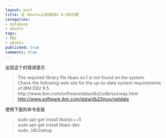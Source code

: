 ```yaml
---
layout: post
title: 在 Ubuntu上安装DB2 9.5的问题
categories:
- database
- ubuntu
tags:
- DB2
- ubuntu
published: true
comments: true
---
```

<p>出现这个的错误提示
<blockquote>The required library file libaio.so.1 is not found on the system.<br />
Check the following web site for the up-to-date system requirements<br />
of IBM DB2 9.5<br />
http://www.ibm.com/software/data/db2/udb/sysreqs.html
<a href="http://www.software.ibm.com/data/db2/linux/validate">http://www.software.ibm.com/data/db2/linux/validate</a></blockquote>
使用下面的命令安装
<blockquote>sudo apt-get install libstdc++5<br />
sudo apt-get install libaio-dev<br />
sudo ./db2setup</blockquote></p>
